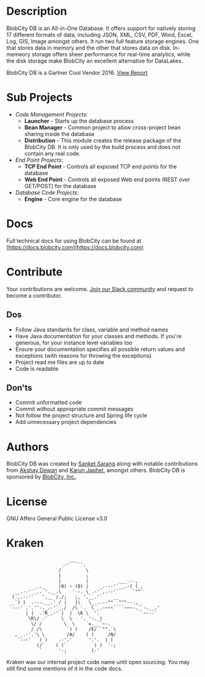 # Description

BlobCity DB is an All-in-One Database. It offers support for natively storing 17 different formats of data, including JSON, XML, CSV, PDF, Word, Excel, Log, GIS, Image amongst others. It run two full feature storage engines. One that stores data in memory and the other that stores data on disk. In-memeory storage offers sheer performance for real-time analytics, while the disk storage make BlobCity an excellent alternative for DataLakes.

BlobCity DB is a Gartner Cool Vendor 2016. [View Report](https://www.gartner.com/doc/3288923) 

# Sub Projects

* *Code Management Projects*:
    * **Launcher** - Starts up the database process
    * **Bean Manager** - Common project to allow cross-project bean sharing inside the database
    * **Distribution** - This module creates the release package of the BlobCity DB. It is only used by the build process and does not contain any real code.
* *End Point Projects*:
    * **TCP End Point** - Controls all exposed TCP end points for the database
    * **Web End Point** - Controls all exposed Web end points (REST over GET/POST) for the database
* *Database Code Projects*:
    * **Engine** - Core engine for the database
    
# Docs

Full technical docs for using BlobCity can be found at [https://docs.blobcity.com](https://docs.blobcity.com)

# Contribute

Your contributions are welcome. [Join our Slack community](https://join.slack.com/t/blobcity-community/shared_invite/enQtNDE1ODExNDIzMTUyLWI3Y2UxOWRjMDU1ZDQ3YjI0ZWQ0OWViODRkOTc4ZmZlN2M1MDE0ZjYxMzYyY2FkN2VlNTg0OGNmYzhlOGZkOWM) and request to become a contributor.

## Dos

* Follow Java standards for class, variable and method names
* Have Java documentation for your classes and methods. If you're generous, for your instance level variables too
* Ensure your documentation specifies all possible return values and exceptions (with reasons for throwing the exceptions)
* Project read me files are up to date
* Code is readable

## Don'ts

* Commit unformatted code
* Commit without appropriate commit messages
* Not follow the project structure and Spring life cycle
* Add unnecessary project dependencies

# Authors
BlobCity DB was created by [Sanket Sarang](https://www.linkedin.com/in/sanketsarang/) along with notable contributions from [Akshay Dewan](https://www.linkedin.com/in/akshay-dewan-0a972b21) and [Karun Japhet](https://www.linkedin.com/in/karunjaphet), amongst others. BlobCity DB is sponsored by [BlobCity, Inc.](https://www.blobcity.com).
   
# License

GNU Affero General Public License v3.0

# Kraken
```
                       ___
                    .-'   `'.
                   /         \
                   |         ;
                   |         |           ___.--,
          _.._     |0) ~ (0) |    _.---'`__.-( (_.
   __.--'`_.. '.__.\    '--. \_.-' ,.--'`     `""`
  ( ,.--'`   ',__ /./;   ;, '.__.'`    __
  _`) )  .---.__.' / |   |\   \__..--""  """--.,_
 `---' .'.''-._.-'`_./  /\ '.  \ _.-~~~````~~~-._`-.__.'
       | |  .'R_.-' |  |  \K \  '.               `~---`
        \K\/ .'     \  \   '. '-._)
         \/ /        \  \    `=.__`~-.
         / /\         `) )    /E/ `"".`\
   , _.-'.'\ \        /A/    ( (     /N/
    `--~`   ) )    .-'.'      '.'.  | (
           (/`    ( (`          ) )  '-;
            `      '-;         (-'
```
Kraken was our internal project code name until open sourcing. You may still find some mentions of it in the code docs.
